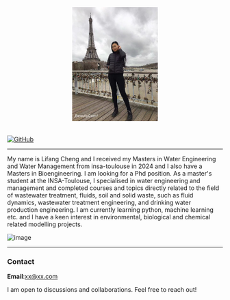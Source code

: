 
<div align=center>
<img src="/assets/img/lifang.jpeg" width="200px" />
</div>

<br>

[![GitHub](https://img.shields.io/badge/GitHub-%23121011.svg?logo=github&logoColor=white)](https://github.com/chenglifang)
___

My name is Lifang Cheng and I received my Masters in Water Engineering and Water Management from insa-toulouse in 2024 and I also have a Masters in Bioengineering. I am looking for a Phd position.
As a master's student at the INSA-Toulouse, I specialised in water engineering and management and completed courses and topics directly related to the field of wastewater treatment, fluids, soil and solid waste, such as fluid dynamics, wastewater treatment engineering, and drinking water production engineering. 
I am currently learning python, machine learning etc. and I have a keen interest in environmental, biological and chemical related modelling projects.







![image](https://github.com/user-attachments/assets/d06930fc-d59d-49c6-a594-92d7999d5d5c)




___

### Contact
**Email**:xx@xx.com

I am open to discussions and collaborations. Feel free to reach out!
